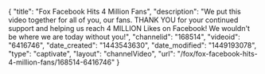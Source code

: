 {
    "title": "Fox Facebook Hits 4 Million Fans",
    "description": "We put this video together for all of you, our fans. THANK YOU for your continued support and helping us reach 4 MILLION Likes on Facebook! We wouldn't be where we are today without you!",
    "channelid": "168514",
    "videoid": "6416746",
    "date_created": "1443543630",
    "date_modified": "1449193078",
    "type": "captivate",
    "layout": "channelVideo",
    "url": "\/fox\/fox-facebook-hits-4-million-fans\/168514-6416746"
}